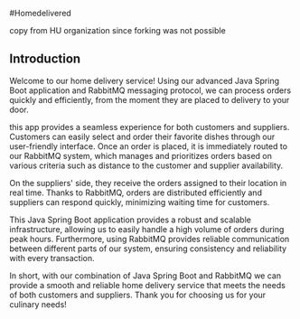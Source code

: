 #Homedelivered

copy from HU organization since forking was not possible

## Introduction

Welcome to our home delivery service! Using our advanced Java Spring Boot application and RabbitMQ messaging protocol, we can process orders quickly and efficiently, from the moment they are placed to delivery to your door.

this app provides a seamless experience for both customers and suppliers. Customers can easily select and order their favorite dishes through our user-friendly interface. Once an order is placed, it is immediately routed to our RabbitMQ system, which manages and prioritizes orders based on various criteria such as distance to the customer and supplier availability.

On the suppliers' side, they receive the orders assigned to their location in real time. Thanks to RabbitMQ, orders are distributed efficiently and suppliers can respond quickly, minimizing waiting time for customers.

This Java Spring Boot application provides a robust and scalable infrastructure, allowing us to easily handle a high volume of orders during peak hours. Furthermore, using RabbitMQ provides reliable communication between different parts of our system, ensuring consistency and reliability with every transaction.

In short, with our combination of Java Spring Boot and RabbitMQ we can provide a smooth and reliable home delivery service that meets the needs of both customers and suppliers. Thank you for choosing us for your culinary needs!
